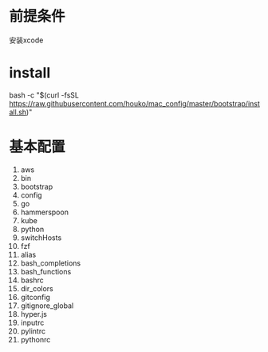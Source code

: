 # 前提条件

安装xcode

# install
bash -c "$(curl -fsSL https://raw.githubusercontent.com/houko/mac_config/master/bootstrap/install.sh)"


# 基本配置

1. aws
2. bin
3. bootstrap
4. config
5. go
6. hammerspoon
7. kube
8. python
9. switchHosts
10. fzf
11. alias
12. bash_completions
13. bash_functions
14. bashrc
15. dir_colors
16. gitconfig
17. gitignore_global
18. hyper.js
19. inputrc
20. pylintrc
21. pythonrc


